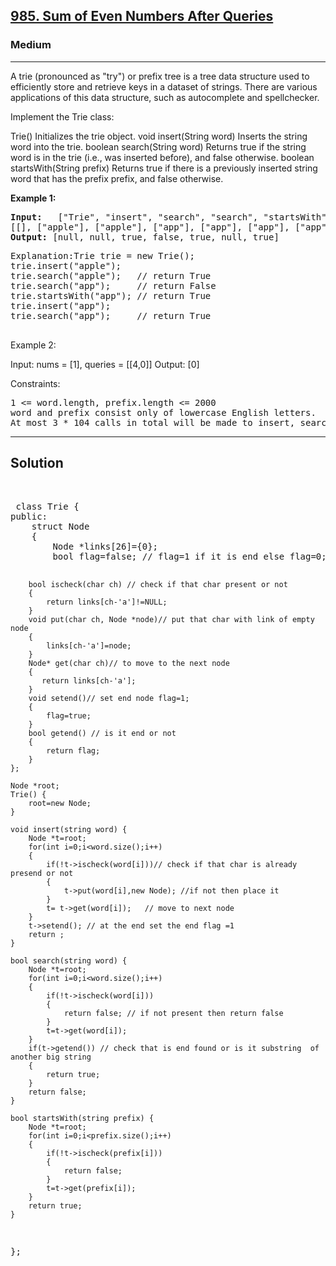 
<h2><a href="https://leetcode.com/problems/sum-of-even-numbers-after-queries/">985. Sum of Even Numbers After Queries</a></h2>
<h3>Medium</h3>
<hr>
<div><p>
A trie (pronounced as "try") or prefix tree is a tree data structure used to efficiently store and retrieve keys in a dataset of strings. There are various applications of this data structure, such as autocomplete and spellchecker.

Implement the Trie class:

Trie() Initializes the trie object.
void insert(String word) Inserts the string word into the trie.
boolean search(String word) Returns true if the string word is in the trie (i.e., was inserted before), and false otherwise.
boolean startsWith(String prefix) Returns true if there is a previously inserted string word that has the prefix prefix, and false otherwise.
 
</p>


<p><strong>Example 1:</strong></p>
<pre><strong>Input:</strong>   ["Trie", "insert", "search", "search", "startsWith", "insert", "search"]
[[], ["apple"], ["apple"], ["app"], ["app"], ["app"], ["app"]]
<strong>Output:</strong> [null, null, true, false, true, null, true]
</pre>
<pre>
Explanation:Trie trie = new Trie();
trie.insert("apple");
trie.search("apple");   // return True
trie.search("app");     // return False
trie.startsWith("app"); // return True
trie.insert("app");
trie.search("app");     // return True
  </pre>
  
Example 2:

Input: nums = [1], queries = [[4,0]]
Output: [0]
 

Constraints:
<pre>
1 <= word.length, prefix.length <= 2000
word and prefix consist only of lowercase English letters.
At most 3 * 104 calls in total will be made to insert, search, and startsWith.
</pre>
<hr>
 <h2><strong><b>Solution</b></strong></h2>
 <br>
 <pre>
 class Trie {
public:
    struct Node
    {
        Node *links[26]={0};
        bool flag=false; // flag=1 if it is end else flag=0;
        
        bool ischeck(char ch) // check if that char present or not
        {
            return links[ch-'a']!=NULL;
        }
        void put(char ch, Node *node)// put that char with link of empty node
        {
            links[ch-'a']=node;
        }
        Node* get(char ch)// to move to the next node
        {
           return links[ch-'a'];
        }
        void setend()// set end node flag=1;
        {
            flag=true;
        }
        bool getend() // is it end or not
        {
            return flag;
        }
    };
    
    Node *root;
    Trie() {
        root=new Node;
    }
    
    void insert(string word) {
        Node *t=root;
        for(int i=0;i<word.size();i++)
        {
            if(!t->ischeck(word[i]))// check if that char is already presend or not
            {
                t->put(word[i],new Node); //if not then place it
            }
            t= t->get(word[i]);   // move to next node 
        }
        t->setend(); // at the end set the end flag =1
        return ;
    }
    
    bool search(string word) {
        Node *t=root;
        for(int i=0;i<word.size();i++)
        {
            if(!t->ischeck(word[i]))
            {
                return false; // if not present then return false
            }
            t=t->get(word[i]);
        }
        if(t->getend()) // check that is end found or is it substring  of another big string
        {
            return true;
        }
        return false;
    }
    
    bool startsWith(string prefix) {
        Node *t=root;
        for(int i=0;i<prefix.size();i++)
        {
            if(!t->ischeck(prefix[i]))
            {
                return false;
            }
            t=t->get(prefix[i]);
        }
        return true;
    }
};
 </pre>

